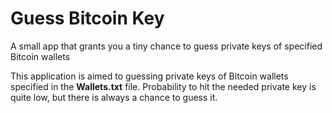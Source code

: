 # Guess Bitcoin Key
A small app that grants you a tiny chance to guess private keys of specified Bitcoin wallets

This application is aimed to guessing private keys of Bitcoin wallets specified in the **Wallets.txt** file. Probability to hit the needed private key is quite low, but there is 
always a chance to guess it.
